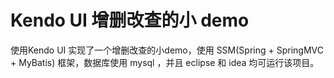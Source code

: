 # Kendo UI 增删改查的小 demo

使用Kendo UI 实现了一个增删改查的小demo，使用 SSM(Spring + SpringMVC + MyBatis) 框架，数据库使用 mysql ，并且 eclipse 和 idea 均可运行该项目。